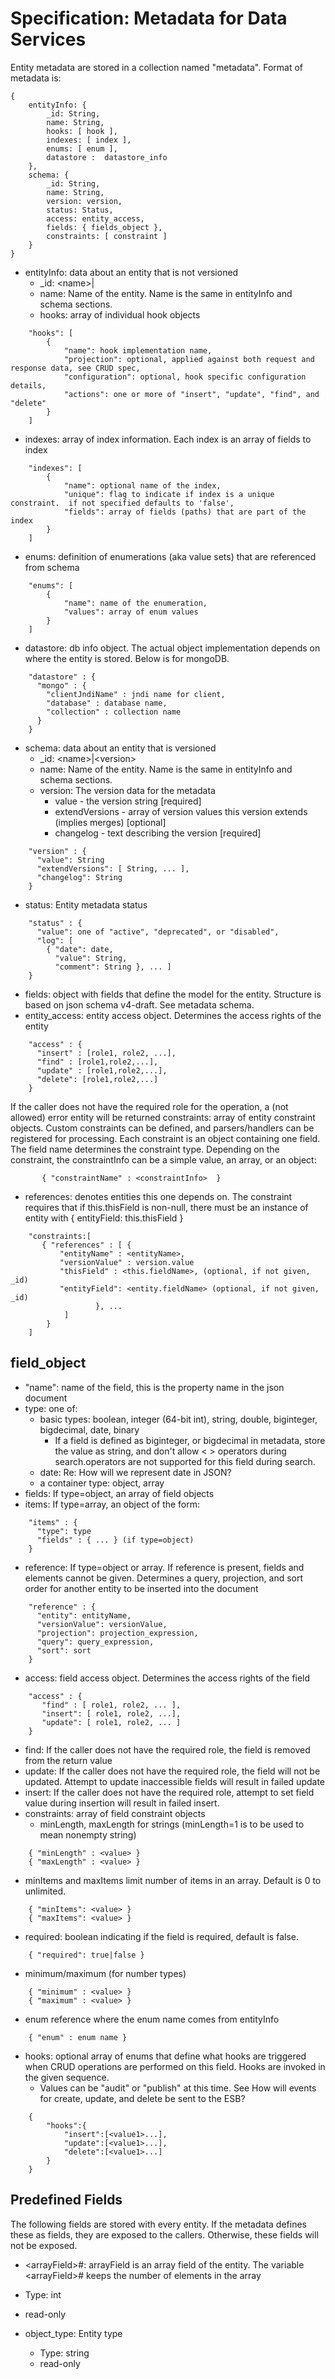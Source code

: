 # Specification: Metadata for Data Services

Entity metadata are stored in a collection named "metadata". Format of metadata is:

```
{  
    entityInfo: {  
        _id: String,  
        name: String,  
        hooks: [ hook ],  
        indexes: [ index ],  
        enums: [ enum ],  
        datastore :  datastore_info  
    },  
    schema: {  
        _id: String,  
        name: String,  
        version: version,  
        status: Status,  
        access: entity_access,  
        fields: { fields_object },  
        constraints: [ constraint ]  
    }  
}  
```
 
* entityInfo: data about an entity that is not versioned
  *  _id: \<name\>|
  *  name: Name of the entity.  Name is the same in entityInfo and schema sections.
  *  hooks: array of individual hook objects

```
    "hooks": [  
        {  
            "name": hook implementation name,  
            "projection": optional, applied against both request and response data, see CRUD spec,  
            "configuration": optional, hook specific configuration details,  
            "actions": one or more of "insert", "update", "find", and "delete"  
        }  
    ]  
```
   *  indexes: array of index information.  Each index is an array of fields to index

```
    "indexes": [  
        {  
            "name": optional name of the index,  
            "unique": flag to indicate if index is a unique constraint.  if not specified defaults to 'false',  
            "fields": array of fields (paths) that are part of the index  
        }  
    ]  
```
   *  enums: definition of enumerations (aka value sets) that are referenced from schema

```
    "enums": [  
        {  
            "name": name of the enumeration,  
            "values": array of enum values  
        }  
    ]  
```

   *  datastore: db info object. The actual object implementation depends on where the entity is stored. Below is for mongoDB.

```
    "datastore" : {  
      "mongo" : {  
        "clientJndiName" : jndi name for client,  
        "database" : database name,  
        "collection" : collection name  
      }  
    }  
```

* schema: data about an entity that is versioned
  *  _id: \<name\>|\<version\>
  *  name: Name of the entity.  Name is the same in entityInfo and schema sections.
  *  version: The version data for the metadata
     *  value - the version string [required]
     *  extendVersions - array of version values this version extends (implies merges) [optional]
     *  changelog - text describing the version  [required]
```
    "version" : {  
      "value": String  
      "extendVersions": [ String, ... ],  
      "changelog": String  
    }  
```

   * status: Entity metadata status
```
    "status" : {  
      "value": one of "active", "deprecated", or "disabled",  
      "log": [  
        { "date": date,  
          "value": String,  
          "comment": String }, ... ]  
    }  
```
   *  fields: object with fields that define the model for the entity.  Structure is based on json schema v4-draft.  See metadata schema.
   *  entity_access: entity access object. Determines the access rights of the entity
```
    "access" : {  
      "insert" : [role1, role2, ...],  
      "find" : [role1,role2,...],  
      "update" : [role1,role2,...],  
      "delete": [role1,role2,...]  
    }  
```

If the caller does not have the required role for the operation, a
(not allowed) error entity will be returned constraints: array of
entity constraint objects. Custom constraints can be defined, and
parsers/handlers can be registered for processing. Each constraint is
an object containing one field. The field name determines the
constraint type. Depending on the constraint, the constraintInfo can
be a simple value, an array, or an object:
```
       { "constraintName" : <constraintInfo>  }  
```

   * references: denotes entities this one depends on. The constraint requires that if this.thisField is non-null, there must be an instance of entity with { entityField: this.thisField }
```
    "constraints:[  
       { "references" : [ {  
           "entityName" : <entityName>,  
           "versionValue" : version.value  
           "thisField" : <this.fieldName>, (optional, if not given, _id)  
           "entityField": <entity.fieldName> (optional, if not given, _id)  
                   }, ...  
            ]  
        }  
    ]  
```
 
## field_object

* "name": name of the field, this is the property name in the json document
* type: one of:
   *  basic types: boolean, integer (64-bit int), string, double, biginteger, bigdecimal, date, binary
       * If a field is defined as biginteger, or bigdecimal in metadata, store the value as string, and don't allow \< \> operators during search.operators are not supported for this field during search.
   * date: Re: How will we represent date in JSON?
   * a container type: object, array
* fields: If type=object, an array of field objects
* items: If type=array, an object of the form:
```
    "items" : {  
      "type": type  
      "fields" : { ... } (if type=object)  
    }  
```
* reference: If type=object or array. If reference is present, fields and elements cannot be given. Determines a query, projection, and sort order for another entity to be inserted into the document
```
    "reference" : {  
      "entity": entityName,  
      "versionValue": versionValue,  
      "projection": projection_expression,  
      "query": query_expression,  
      "sort": sort  
    }  
```
* access: field access object. Determines the access rights of the field
```
    "access" : {  
       "find" : [ role1, role2, ... ],  
       "insert": [ role1, role2, ...],  
       "update": [ role1, role2, ... ]  
    }  
```
   
  *  find: If the caller does not have the required role, the field is removed from the return value
  *  update: If the caller does not have the required role, the field will not be updated. Attempt to update inaccessible fields will result in failed update
  *  insert: If the caller does not have the required role, attempt to set field value during insertion will result in failed insert.
*  constraints: array of field constraint objects
   *  minLength, maxLength for strings (minLength=1 is to be used to mean nonempty string)
```
    { "minLength" : <value> }  
    { "maxLength" : <value> }  
```
   *  minItems and maxItems limit number of items in an array.  Default is 0 to unlimited.
```
    { "minItems": <value> }  
    { "maxItems": <value> }  
```
   *  required: boolean indicating if the field is required, default is false.
```
    { "required": true|false }  
```
   * minimum/maximum (for number types)
```
    { "minimum" : <value> }  
    { "maximum" : <value> }  
```
   *  enum reference where the enum name comes from entityInfo
```
    { "enum" : enum name }  
```
*  hooks: optional array of enums that define what hooks are triggered when CRUD operations are performed on this field. Hooks are invoked in the given sequence.
   *  Values can be "audit" or "publish" at this time.  See How will events for create, update, and delete be sent to the ESB?
```
    {  
        "hooks":{  
            "insert":[<value1>...],  
            "update":[<value1>...],  
            "delete":[<value1>...]  
        }  
    }  
```
 
## Predefined Fields

The following fields are stored with every entity. If the metadata
defines these as fields, they are exposed to the callers. Otherwise,
these fields will not be exposed.


*  \<arrayField\>#: arrayField is an array field of the entity. The variable \<arrayField\># keeps the number of elements in the array
  * Type: int
  * read-only
   
* object_type: Entity type
  * Type: string
  * read-only
